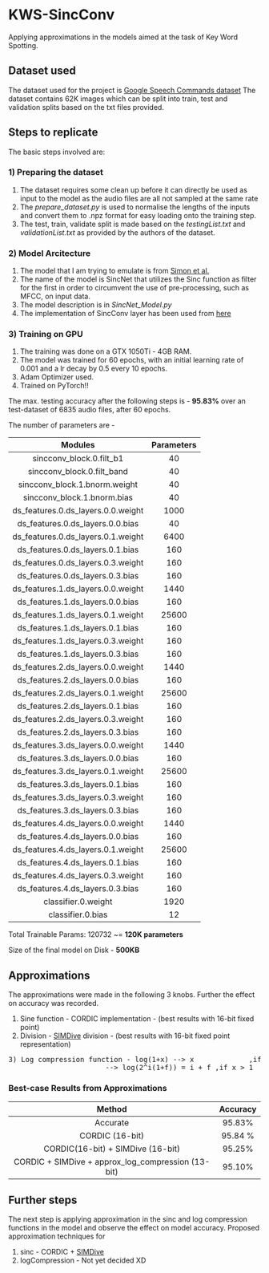# KWS-SincConv #
Applying approximations in the models aimed at the task of Key Word Spotting.

## Dataset used ##
The dataset used for the project is [Google Speech Commands dataset](https://ai.googleblog.com/2017/08/launching-speech-commands-dataset.html)
The dataset contains 62K images which can be split into train, test and validation splits based on the txt files provided.

## Steps to replicate ##
The basic steps involved are:

### 1) Preparing the dataset ###
1) The dataset requires some clean up before it can directly be used as input to the model as the audio files are all not sampled at the same rate
2) The _prepare_dataset.py_ is used to normalise the lengths of the inputs and convert them to .npz format for easy loading onto the training step.
3) The test, train, validate split is made based on the _testingList.txt_ and _validationList.txt_ as provided by the authors of the dataset.

### 2) Model Arcitecture ###
1) The model that I am trying to emulate is from [Simon et al.](https://arxiv.org/pdf/1911.02086.pdf)
2) The name of the model is SincNet that utilizes the Sinc function as filter for the first in order to circumvent the use of pre-processing, such as MFCC, on input data.
3) The model description is in _SincNet\_Model.py_
4) The implementation of SincConv layer has been used from [here](https://github.com/mravanelli/SincNet)

### 3) Training on GPU ###
1) The training was done on a GTX 1050Ti - 4GB RAM. 
2) The model was trained for 60 epochs, with an initial learning rate of 0.001 and a lr decay by 0.5 every 10 epochs.
3) Adam Optimizer used.
4) Trained on PyTorch!!

The max. testing accuracy after the following steps is - __95.83%__ over an test-dataset of 6835 audio files, after 60 epochs.

The number of parameters are - 

|              Modules               | Parameters |
| :---: | :---: |
|      sincconv\_block.0.filt_b1      |     40     |
|     sincconv\_block.0.filt_band     |     40     |
|   sincconv_block.1.bnorm.weight    |     40     |
|    sincconv_block.1.bnorm.bias     |     40     |
| ds\_features.0.ds_layers.0.0.weight |    1000    |
|  ds\_features.0.ds_layers.0.0.bias  |     40     |
| ds\_features.0.ds_layers.0.1.weight |    6400    |
|  ds\_features.0.ds_layers.0.1.bias  |    160     |
| ds\_features.0.ds_layers.0.3.weight |    160     |
|  ds\_features.0.ds_layers.0.3.bias  |    160     |
| ds\_features.1.ds_layers.0.0.weight |    1440    |
|  ds\_features.1.ds_layers.0.0.bias  |    160     |
| ds\_features.1.ds_layers.0.1.weight |   25600    |
|  ds\_features.1.ds_layers.0.1.bias  |    160     |
| ds\_features.1.ds_layers.0.3.weight |    160     |
|  ds\_features.1.ds_layers.0.3.bias  |    160     |
| ds\_features.2.ds_layers.0.0.weight |    1440    |
|  ds\_features.2.ds_layers.0.0.bias  |    160     |
| ds\_features.2.ds_layers.0.1.weight |   25600    |
|  ds\_features.2.ds_layers.0.1.bias  |    160     |
| ds\_features.2.ds_layers.0.3.weight |    160     |
|  ds\_features.2.ds_layers.0.3.bias  |    160     |
| ds\_features.3.ds_layers.0.0.weight |    1440    |
|  ds\_features.3.ds_layers.0.0.bias  |    160     |
| ds\_features.3.ds_layers.0.1.weight |   25600    |
|  ds\_features.3.ds_layers.0.1.bias  |    160     |
| ds\_features.3.ds_layers.0.3.weight |    160     |
|  ds\_features.3.ds_layers.0.3.bias  |    160     |
| ds\_features.4.ds_layers.0.0.weight |    1440    |
|  ds\_features.4.ds_layers.0.0.bias  |    160     |
| ds\_features.4.ds_layers.0.1.weight |   25600    |
|  ds\_features.4.ds_layers.0.1.bias  |    160     |
| ds\_features.4.ds_layers.0.3.weight |    160     |
|  ds\_features.4.ds_layers.0.3.bias  |    160     |
|        classifier.0.weight         |    1920    |
|         classifier.0.bias          |     12     |



Total Trainable Params: 120732 ~= __120K parameters__

Size of the final model on Disk - __500KB__

## Approximations ##
The approximations were made in the following 3 knobs. Further the effect on accuracy was recorded.
1) Sine function - CORDIC implementation - (best results with 16-bit fixed point)
2) Division - [SIMDive](https://arxiv.org/abs/2011.01148) division - (best results with 16-bit fixed point representation)
<pre>
3) Log compression function - log(1+x) --> x 			 ,if 0 < x < 1
				       --> log(2^i(1+f)) = i + f ,if x > 1
</pre>

### Best-case Results from Approximations ###

| Method | Accuracy |
| :---: | :---: |
| Accurate | 95.83% |
| CORDIC (16-bit) | 95.84 % |
| CORDIC(16-bit) + SIMDive (16-bit) | 95.25% |
| CORDIC + SIMDive + approx_log_compression (13-bit) | 95.10% |

## Further steps ##
The next step is applying approximation in the sinc and log compression functions in the model and observe the effect on model accuracy.
Proposed approximation techniques for 
1) sinc - CORDIC + [SIMDive](https://arxiv.org/abs/2011.01148) 
2) logCompression - Not yet decided XD
